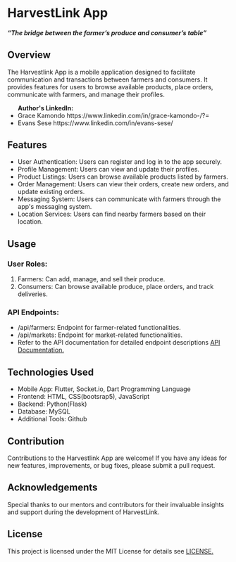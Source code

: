 <DOCTYPE html> 
<html lang ="en">
<head>
</head>
    <link href="https://cdn.jsdelivr.net/npm/bootstrap@5.3.0/dist/css/bootstrap.min.css" rel="stylesheet">
<body>
<h1>HarvestLink App</h1>
<h5>“The bridge between the farmer’s produce and consumer’s table”</h5>
<h2>Overview</h2>
<p>The Harvestlink App is a mobile application designed to facilitate communication and transactions between farmers and consumers. It provides features for users to browse available products, place orders, communicate with farmers, and manage their profiles.</p>
<ul><strong>Author's LinkedIn:</strong><li>Grace Kamondo https://www.linkedin.com/in/grace-kamondo-/?=</li>
<li>Evans Sese https://www.linkedin.com/in/evans-sese/</li></ul>
<h2>Features</h2>
<ul>
<li>User Authentication: Users can register and log in to the app securely.</li>
<li>Profile Management: Users can view and update their profiles.</li>
<li>Product Listings: Users can browse available products listed by farmers.</li>
<li>Order Management: Users can view their orders, create new orders, and update existing orders.</li>
<li>Messaging System: Users can communicate with farmers through the app's messaging system.</li>
<li>Location Services: Users can find nearby farmers based on their location.</li>
</ul>
<h2>Usage</h2>
<h3>User Roles:</h3>
<ol>
<li>Farmers: Can add, manage, and sell their produce.</li>
<li>Consumers: Can browse available produce, place orders, and track deliveries.</li>
</ol>
<h3>API Endpoints:</h3>
<ul>
<li>/api/farmers: Endpoint for farmer-related functionalities.</li>
<li>/api/markets: Endpoint for market-related functionalities.</li>
<li>Refer to the API documentation for detailed endpoint descriptions <a href="/APIs.txt"> API Documentation.</a></li>
</ul>
<h2>Technologies Used</h2>
<ul>
<li>Mobile App: Flutter, Socket.io, Dart Programming Language</li>
<li>Frontend: HTML, CSS(bootsrap5), JavaScript</li>
<li>Backend: Python(Flask)</li>
<li>Database: MySQL</li>
<li>Additional Tools: Github</li>
</ul>
<h2>Contribution</h2>
<p>Contributions to the Harvestlink App are welcome! If you have any ideas for new features, improvements, or bug fixes, please submit a pull request.</p>
<h2>Acknowledgements</h2>
<p>Special thanks to our mentors and contributors for their invaluable insights and support during the development of HarvestLink.</p>
<h2>License</h2>
<p>This project is licensed under the MIT License for details see <a href="/LICENSE.txt"> LICENSE.
</p>
</body>
</html>
